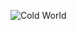 ![Cold World](https://media.csesoc.org.au/content/images/2021/10/Screen-Shot-2021-10-20-at-20.09.33.png)
